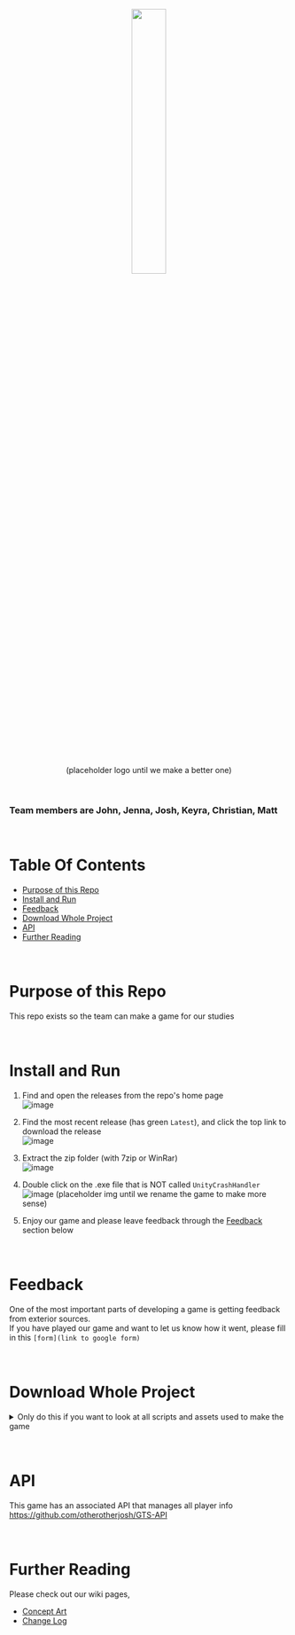<p align="center" width="100%">
  <img width="35%" src="https://github.com/otherotherjosh/GTS/assets/127159745/e54a3adb-7b0d-4cf5-a0cf-00d9ec279e8d"> <br/>
  (placeholder logo until we make a better one)
</p>
<br/>

### Team members are John, Jenna, Josh, Keyra, Christian, Matt
<br/>

# Table Of Contents
- [Purpose of this Repo](#purpose-of-this-repo)
- [Install and Run](#install-and-run)
- [Feedback](#feedback)
- [Download Whole Project](#download-whole-project)
- [API](#api)
- [Further Reading](#further-reading)
<br/><br/><br/>

# Purpose of this Repo
This repo exists so the team can make a game for our studies 
<br/><br/><br/>

# Install and Run
1. Find and open the releases from the repo's home page <br/>
![image](https://github.com/otherotherjosh/GTS/assets/127159745/5061560b-ab15-497c-b9eb-bed54a492be3)

2. Find the most recent release (has green `Latest`), and click the top link to download the release <br/>
![image](https://github.com/otherotherjosh/GTS/assets/127159745/a9ac4732-a807-4c75-9d23-383a92baae4c)

3. Extract the zip folder (with 7zip or WinRar) <br/>
![image](https://github.com/otherotherjosh/GTS/assets/127159745/4a0bf412-9703-4cd3-b25f-9b0bb39f2a1f)

4. Double click on the .exe file that is NOT called `UnityCrashHandler` <br/>
![image](https://github.com/otherotherjosh/GTS/assets/127159745/afa498cd-dece-4e4f-9491-4391414f87b6) (placeholder img until we rename the game to make more sense)

5. Enjoy our game and please leave feedback through the [Feedback](#feedback) section below
<br/><br/><br/>

# Feedback
One of the most important parts of developing a game is getting feedback from exterior sources. <br/>
If you have played our game and want to let us know how it went, please fill in this `[form](link to google form)`
<br/><br/><br/>

# Download Whole Project
<details> 
  <summary>Only do this if you want to look at all scripts and assets used to make the game</summary>
<br/>
  
  1. Clone down this repo with git
```
git clone https://github.com/otherotherjosh/GTS.git
```

2. Open Unity Hub and click the `Add` button. Find and select this repo's folder <br/>
![image](https://github.com/otherotherjosh/GTS/assets/127159745/9da4a37e-e1b0-4451-837c-6992502dd4d9)

3. If you have the Unity version 2023.2.8f1 installed, the project should open automatically. <br/>
  If you don't have that version, please install it when prompted by Unity Hub. <br/>
  We cannot recommend opening our project in a different Unity version as this could break features. <br/>
  ![image](https://github.com/otherotherjosh/GTS/assets/127159745/0f431369-f0f3-41cd-add5-30f7fb5ff564)

4. Once the Unity project is open, you can find all the assets used in the file explorer
![image](https://github.com/otherotherjosh/GTS/assets/127159745/5e12af4d-8ab0-4416-8da8-98fbf6561ac3) (placeholder image until actual starting scene is made)

6. Enjoy our game and please leave feedback through the [Feedback](#feedback) section
</details>
<br/><br/>

# API
This game has an associated API that manages all player info <br/>
https://github.com/otherotherjosh/GTS-API
<br/><br/><br/>

# Further Reading
Please check out our wiki pages,
- [Concept Art](../../wiki/Concept-Art)
- [Change Log](../../wiki/Changelog)

